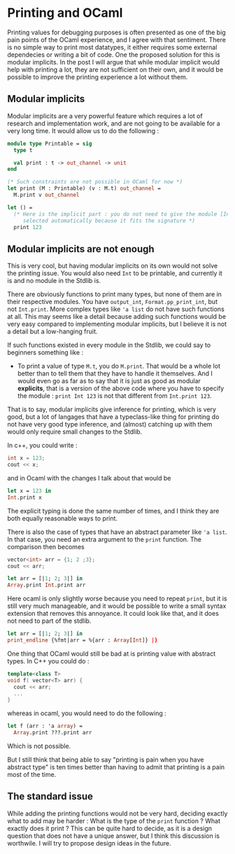 # Printing and OCaml

Printing values for debugging purposes is often presented as one of the big pain
points of the OCaml experience, and I agree with that sentiment. There is no
simple way to print most datatypes, it either requires some external dependecies
or writing a bit of code. One the proposed solution for this is modular
implicits. In the post I will argue that while modular implicit would help with
printing a lot, they are not sufficient on their own, and it would be possible
to improve the printing experience a lot without them.

## Modular implicits

Modular implicits are a very powerful feature which requires a lot of research
and implementation work, and are not going to be available for a very long time.
It would allow us to do the following : 

```ocaml
module type Printable = sig
  type t

  val print : t -> out_channel -> unit
end

(* Such constraints are not possible in OCaml for now *)
let print (M : Printable) (v : M.t) out_channel =
  M.print v out_channel

let () =
  (* Here is the implicit part : you do not need to give the module [Int], it is
     selected automatically because it fits the signature *)
  print 123
```

## Modular implicits are not enough

This is very cool, but having modular implicits on its own would not solve the
printing issue. You would also need `Int` to be printable, and currently it is 
and no module in the Stdlib is.

There are obviously functions to print many types, but none of them are in their
respective modules. You have `output_int`, `Format.pp_print_int`, but not 
`Int.print`. More complex types like `'a list` do not have such functions at all.
This may seems like a detail because adding such functions would be very easy
compared to implementing modular implicits, but I believe it is not a detail but
a low-hanging fruit.

If such functions existed in every module in the Stdlib, we could say to
beginners something like :
- To print a value of type `M.t`, you do `M.print`.
That would be a whole lot better than to tell them that they have to handle it
themselves. And I would even go as far as to say that it is just as good as
modular **explicits**, that is a version of the above code where you have to specify
the module : `print Int 123` is not that different from `Int.print 123`.

That is to say, modular implicits give inference for printing, which is very 
good, but a lot of langages that have a typeclass-like thing for printing do not
have very good type inference, and (almost) catching up with them would only
require small changes to the Stdlib.

In c++, you could write : 

```c++
int x = 123;
cout << x; 
```

and in Ocaml with the changes I talk about that would be
```ocaml
let x = 123 in
Int.print x
```

The explicit typing is done the same number of times, and I think they are both
equally reasonable ways to print.

There is also the case of types that have an abstract parameter like `'a list`.
In that case, you need an extra argument to the `print` function. The comparison
then becomes

```c++
vector<int> arr = {1; 2 ;3};
cout << arr;
```

```ocaml
let arr = [|1; 2; 3|] in
Array.print Int.print arr
```

Here ocaml is only slightly worse because you need to repeat `print`, but it is
still very much manageable, and it would be possible to write a small syntax
extension that removes this annoyance. It could look like that, and it does not
need to part of the stdlib.
```ocaml
let arr = [|1; 2; 3|] in
print_endline {%fmt|arr = %{arr : Array[Int]} |}
```

One thing that OCaml would still be bad at is printing value with abstract types.
In C++ you could do : 

```c++
template<class T>
void f( vector<T> arr) {
  cout << arr;
  ...
}
```

whereas in ocaml, you would need to do the following :

```ocaml
let f (arr : 'a array) =
  Array.print ???.print arr
```

Which is not possible.

But I still think that being able to say "printing is pain when you have
abstract type" is ten times better than having to admit that printing is a pain
most of the time.

## The standard issue

While adding the printing functions would not be very hard, deciding exactly
what to add may be harder :
What is the type of the `print` function ? What exactly does it print ?
This can be quite hard to decide, as it is a design question that does not have
a unique answer, but I think this discussion is worthwile. I will try to propose
design ideas in the future.